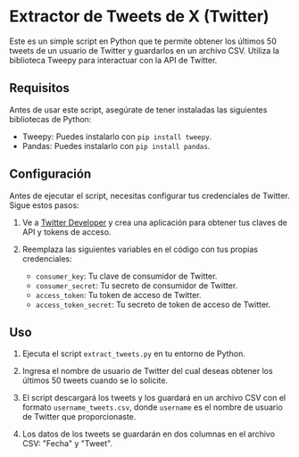 # Extractor de Tweets de X (Twitter)

Este es un simple script en Python que te permite obtener los últimos 50 tweets de un usuario de Twitter y guardarlos en un archivo CSV. Utiliza la biblioteca Tweepy para interactuar con la API de Twitter.

## Requisitos

Antes de usar este script, asegúrate de tener instaladas las siguientes bibliotecas de Python:

- Tweepy: Puedes instalarlo con `pip install tweepy`.
- Pandas: Puedes instalarlo con `pip install pandas`.

## Configuración

Antes de ejecutar el script, necesitas configurar tus credenciales de Twitter. Sigue estos pasos:

1. Ve a [Twitter Developer](https://developer.twitter.com/en/apps) y crea una aplicación para obtener tus claves de API y tokens de acceso.

2. Reemplaza las siguientes variables en el código con tus propias credenciales:

   - `consumer_key`: Tu clave de consumidor de Twitter.
   - `consumer_secret`: Tu secreto de consumidor de Twitter.
   - `access_token`: Tu token de acceso de Twitter.
   - `access_token_secret`: Tu secreto de token de acceso de Twitter.

## Uso

1. Ejecuta el script `extract_tweets.py` en tu entorno de Python.

2. Ingresa el nombre de usuario de Twitter del cual deseas obtener los últimos 50 tweets cuando se lo solicite.

3. El script descargará los tweets y los guardará en un archivo CSV con el formato `username_tweets.csv`, donde `username` es el nombre de usuario de Twitter que proporcionaste.

4. Los datos de los tweets se guardarán en dos columnas en el archivo CSV: "Fecha" y "Tweet".


